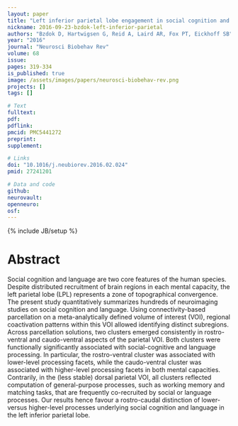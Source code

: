 ```yaml
---
layout: paper
title: "Left inferior parietal lobe engagement in social cognition and language."
nickname: 2016-09-23-bzdok-left-inferior-parietal
authors: "Bzdok D, Hartwigsen G, Reid A, Laird AR, Fox PT, Eickhoff SB"
year: "2016"
journal: "Neurosci Biobehav Rev"
volume: 68
issue: 
pages: 319-334
is_published: true
image: /assets/images/papers/neurosci-biobehav-rev.png
projects: []
tags: []

# Text
fulltext:
pdf:
pdflink:
pmcid: PMC5441272
preprint:
supplement:

# Links
doi: "10.1016/j.neubiorev.2016.02.024"
pmid: 27241201

# Data and code
github:
neurovault:
openneuro:
osf:
---
```

{% include JB/setup %}

# Abstract

Social cognition and language are two core features of the human species. Despite distributed recruitment of brain regions in each mental capacity, the left parietal lobe (LPL) represents a zone of topographical convergence. The present study quantitatively summarizes hundreds of neuroimaging studies on social cognition and language. Using connectivity-based parcellation on a meta-analytically defined volume of interest (VOI), regional coactivation patterns within this VOI allowed identifying distinct subregions. Across parcellation solutions, two clusters emerged consistently in rostro-ventral and caudo-ventral aspects of the parietal VOI. Both clusters were functionally significantly associated with social-cognitive and language processing. In particular, the rostro-ventral cluster was associated with lower-level processing facets, while the caudo-ventral cluster was associated with higher-level processing facets in both mental capacities. Contrarily, in the (less stable) dorsal parietal VOI, all clusters reflected computation of general-purpose processes, such as working memory and matching tasks, that are frequently co-recruited by social or language processes. Our results hence favour a rostro-caudal distinction of lower- versus higher-level processes underlying social cognition and language in the left inferior parietal lobe.
